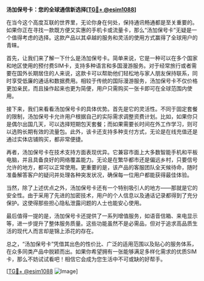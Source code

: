 **汤加保号卡：您的全球通信新选择[[TG💪+ @esim1088](https://t.me/s/esim1088)]**

在当今这个高度互联的世界里，无论你身在何处，保持通讯畅通都是至关重要的。如果你正在寻找一款既方便又实惠的手机卡或流量卡，那么“汤加保号卡”无疑是一个值得考虑的选择。这款产品以其卓越的服务和灵活的使用方式赢得了全球用户的青睐。

首先，让我们来了解一下什么是汤加保号卡。简单来说，它是一种可以在多个国家和地区使用的预付费SIM卡，支持多种语言和多国漫游服务。对于经常旅行或者需要在国外长期居住的人来说，这款卡可以帮助他们轻松地与家人朋友保持联系，同时享受低廉的通话和数据费用。相较于传统的国际漫游服务，汤加保号卡不仅价格更加亲民，而且操作起来也更为简便，用户只需购买一张卡即可在全球范围内使用。

接下来，我们来看看汤加保号卡的具体优势。首先是它的灵活性。不同于固定套餐的限制，汤加保号卡允许用户根据自己的实际需求调整资费计划。比如，如果你只是偶尔出国几天，可以选择短期包天套餐；而如果需要长时间在外工作学习，则可以选购长期有效的流量包。此外，该卡还支持多种支付方式，无论是在线充值还是通过实体店铺购买，都非常便捷。

再者，汤加保号卡在技术支持方面表现优异。它兼容市面上大多数智能手机和平板电脑，并且具备良好的网络覆盖能力。无论是在繁华都市还是偏远乡村，只要信号允许的地方，都可以正常使用。更重要的是，该产品的客服团队全天候待命，随时准备解答客户的疑问并处理各种突发状况，确保每一位用户都能获得最佳体验。

当然，除了上述优点之外，汤加保号卡还有一个特别吸引人的地方——那就是它的安全性。由于采用了先进的加密技术，用户的个人信息以及通话记录都得到了充分保护。这使得那些担心隐私泄露问题的人士也能安心使用。

最后值得一提的是，汤加保号卡还提供了一系列增值服务，如语音信箱、来电显示等，进一步提升了整体服务质量。这些功能虽然不是必需品，但对于追求高品质生活的现代人而言却是锦上添花的存在。

总之，“汤加保号卡”凭借其出色的性价比、广泛的适用范围以及贴心的服务体系，在众多同类产品中脱颖而出。如果你希望拥有一张能够满足多样化需求的优质SIM卡，那么不妨试试看吧！相信它会成为您生活中不可或缺的好帮手。

[[TG💪+ @esim1088](https://t.me/s/esim1088) ![Image](https://i.postimg.cc/4NQfJmqS/Snipaste-2025-05-13-00-14-12.png)]